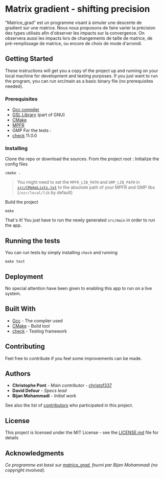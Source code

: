 # Matrix gradient - shifting precision

"Matrice_grad" est un programme visant à simuler une descente de gradient sur une matrice.
Nous nous proposons de faire varier la précision des types utilisés afin d'observer les impacts sur la convergence. On observera aussi les impacts lors de changements de taille de matrice, de pré-remplissage de matrice, ou encore de choix de mode d'arrondi.

## Getting Started

These instructions will get you a copy of the project up and running on your local machine for development and testing purposes.
If you just want to run the program, you can run src/main as a basic binary file (no prerequisites needed).

### Prerequisites

* [Gcc compiler](https://gcc.gnu.org/)
* [GSL Library](https://www.gnu.org/software/gsl/) (part of GNU)
* [CMake](https://cmake.org/)
* [MPFR](http://www.mpfr.org/)
* GMP
For the tests :
* [check](https://github.com/libcheck/check/releases) 11.0.0

### Installing

Clone the repo or download the sources.
From the project root :
Initialize the config files
```
cmake .
```

> You might need to set the `MPFR_LIB_PATH` and `GMP_LIB_PATH` in [`src/CMakeLists.txt`](https://github.com/christof337/ACSEL/blob/master/matrice_grad/src/CMakeLists.txt) to the absolute path of your MPFR and GMP libs (`/usr/local/lib` by default)

Build the project

```
make
```

That's it! You just have to run the newly generated `src/main` in order to run the app.

## Running the tests

You can run tests by simply installing `check` and running
```
make test
```

## Deployment

No special attention have been given to enabling this app to run on a live system.

## Built With

* [Gcc](https://gcc.gnu.org/) - The compiler used
* [CMake](https://cmake.org/) - Build tool
* [check](https://libcheck.github.io/check/) - Testing framework

## Contributing

Feel free to contribute if you feel some improvements can be made.

## Authors

* **Christophe Pont** - *Main contributor* - [christof337](https://github.com/christof337)
* **David Defour** - *Specs lead*
* **Bijan Mohammadi** - *Initial work*

See also the list of [contributors](https://github.com/your/project/contributors) who participated in this project.

## License

This project is licensed under the MIT License - see the [LICENSE.md](LICENSE.md) file for details

## Acknowledgments

*Ce programme est basé sur [matrice_grad](https://github.com/christof337/ACSEL/tree/master/matrice_grad/old%20sources), fourni par Bijan Mohammadi (no copyright involved).*
